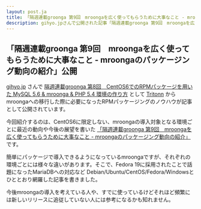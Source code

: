 ```yaml
---
layout: post.ja
title: 「隔週連載groonga 第9回　mroongaを広く使ってもらうために大事なこと - mroongaのパッケージング動向の紹介」公開
description: gihyo.jpさんで公開された記事「隔週連載groonga 第9回　mroongaを広く使ってもらうために大事なこと - mroongaのパッケージング動向の紹介」の案内
---
```

## 「隔週連載groonga 第9回　mroongaを広く使ってもらうために大事なこと - mroongaのパッケージング動向の紹介」公開

[gihyo.jp](http://gihyo.jp/) さんで [隔週連載groonga
第8回　CentOS6でのRPMパッケージを用いた MySQL 5.6 & mroonga & PHP 5.4
環境の作り方](http://gihyo.jp/dev/clip/01/groonga/0008) として
 [Tritonn](http://qwik.jp/tritonn/)
からmroongaへの移行した際に必要になったRPMパッケージングのノウハウが記事として公開されています。

今回紹介するのは、CentOS6に限定しない、mroongaの導入対象となる環境ごとに最近の動向や今後の展望を書いた
[「隔週連載groonga 第9回　mroongaを広く使ってもらうために大事なこと -
mroongaのパッケージング動向の紹介」](http://gihyo.jp/dev/clip/01/groonga/0009)
です。

簡単にパッケージで導入できるようになっているmroongaですが、それぞれの環境ごとには様々な違いがあります。そこで、Fedora
19に採用されたことで話題になったMariaDBへの対応など
Debian/Ubuntu/CentOS/Fedora/Windowsとひととおり網羅した記事を書きました。

今後mroongaの導入を考えている人や、すでに使っているけどそれほど頻繁には新しいリリースに追従していない人には参考になるかも知れません。
